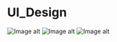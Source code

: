 # UI_Design

![Image alt](https://github.com/Sergey199623/UI_Design/raw/master/app/src/main//image.png)
![Image alt](https://github.com/{username}/{repository}/raw/{branch}/{path}/image.png)
![Image alt](https://github.com/{username}/{repository}/raw/{branch}/{path}/image.png)
